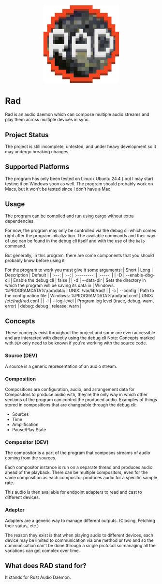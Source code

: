 
<p align=center>
  <img src="design/icon.png" width="250"/>
</p>

# Rad
Rad is an audio daemon which can compose multiple audio streams and play them across multiple devices in sync.

## Project Status
The project is still incomplete, untested, and under heavy development so it may undergo breaking changes.

## Supported Platforms
The program has only been tested on Linux ( Ubuntu 24.4 ) but I may start testing it on Windows soon as well.
The program should probably work on Macs, but it won't be tested since I don't have a Mac.

## Usage
The program can be compiled and run using cargo without extra dependencies.

For now, the program may only be controlled via the debug cli which comes right after the program initialization.
The available commands and their way of use can be found in the debug cli itself and with the use of the `help` command.

But generally, in this program, there are some components that you should probably know before using it

For the program to work you must give it some arguments:
| Short | Long | Description | Default |
| :---: | :--: | :---------: | :-----: |
| -D | --enable-dbg-cli | Enable the debug cli | false |
| -d | --data-dir | Sets the directory in which the program will be saving its data in | Windows: %PROGRAMDATA%\rad\data\ \| UNIX: /var/lib/rad/ |
| -c | --config | Path to the configuration file | Windows: %PROGRAMDATA%\rad\rad.conf \| UNIX: /etc/rad/rad.conf |
| -l | --log-level | Program log level (trace, debug, warn, error) | debug: debug \| release: warn |

## Concepts
These concepts exist throughout the project and some are even accessible and are interacted with directly using the debug cli
Note: Concepts marked with `DEV` only need to be known if you're working with the source code.

### Source (DEV)
A source is a generic representation of an audio stream.

### Composition
Compositions are configuration, audio, and arrangement data for Compositors to produce audio with, they're the only way in which other sections of the program can control the produced audio.
Examples of things stored in compositions that are changeable through the debug cli:
- Sources
- Time
- Amplification
- Pause/Play State

### Compositor (DEV)
The compositor is a part of the program that composes streams of audio coming from the sources.

Each compositor instance is run on a separate thread and produces audio ahead of the playback. 
There can be multiple compositors, even for the same composition as each compositor produces audio for a specific sample rate.

This audio is then available for endpoint adapters to read and cast to different devices.

### Adapter
Adapters are a generic way to manage different outputs. (Closing, Fetching their status, etc.)

The reason they exist is that when playing audio to different devices, each device may be limited to communication via one method or two and so the communication can't be done through a single protocol so managing all the variations can get complex over time.

## What does RAD stand for?
It stands for Rust Audio Daemon.
